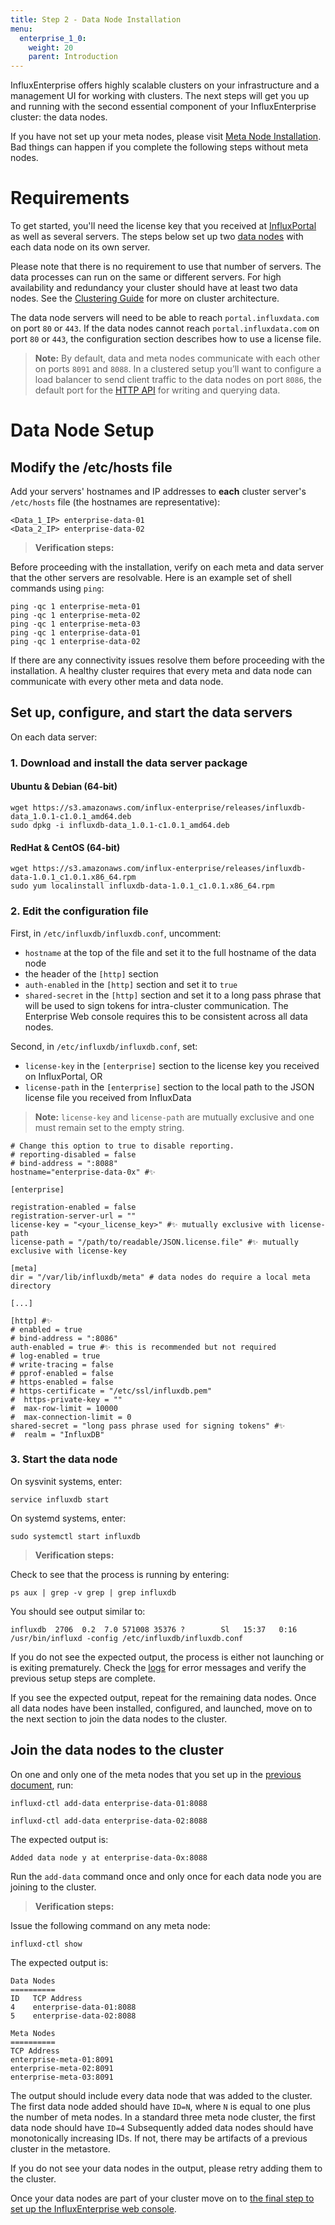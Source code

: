 ```yaml
---
title: Step 2 - Data Node Installation
menu:
  enterprise_1_0:
    weight: 20
    parent: Introduction
---
```


InfluxEnterprise offers highly scalable clusters on your infrastructure
and a management UI for working with clusters.
The next steps will get you up and running with the second essential component of
your InfluxEnterprise cluster: the data nodes.

If you have not set up your meta nodes, please visit
[Meta Node Installation](/enterprise/v1.0/introduction/meta_node_installation/).
Bad things can happen if you complete the following steps without meta nodes.

# Requirements

To get started, you'll need the license key that you received at
[InfluxPortal](https://portal.influxdata.com/) as well as several servers.
The steps below set up two
[data nodes](/enterprise/v1.0/concepts/glossary#data-node) with each data node
on its own server.

Please note that there is no requirement to use that number of servers.
The data processes can run on the same or different servers.
For high availability and redundancy your cluster should have at least two
data nodes.
See the
[Clustering Guide](/enterprise/v1.0/concepts/clustering.md#optimal-server-counts)
for more on cluster architecture.

The data node servers will need to be able to reach `portal.influxdata.com`
on port `80` or `443`.
If the data nodes cannot reach `portal.influxdata.com` on port `80` or `443`,
the configuration section describes how to use a license file.

> **Note:** By default, data and meta nodes communicate with each other on
ports `8091` and `8088`.
In a clustered setup you’ll want to configure a load balancer to send client
traffic to the data nodes on port `8086`, the default port for the
[HTTP API](https://docs.influxdata.com/influxdb/v1.0/tools/api/) for writing and
querying data.

# Data Node Setup

## Modify the /etc/hosts file

Add your servers' hostnames and IP addresses to **each** cluster server's `/etc/hosts`
file (the hostnames are representative):

```
<Data_1_IP> enterprise-data-01
<Data_2_IP> enterprise-data-02
```

> **Verification steps:**
>
Before proceeding with the installation, verify on each meta and data server that the other
servers are resolvable. Here is an example set of shell commands using `ping`:
>
    ping -qc 1 enterprise-meta-01
    ping -qc 1 enterprise-meta-02
    ping -qc 1 enterprise-meta-03
    ping -qc 1 enterprise-data-01
    ping -qc 1 enterprise-data-02

If there are any connectivity issues resolve them before proceeding with the
installation.
A healthy cluster requires that every meta and data node can communicate
with every other meta and data node.

## Set up, configure, and start the data servers

On each data server:

### 1. Download and install the data server package

#### Ubuntu & Debian (64-bit)
```
wget https://s3.amazonaws.com/influx-enterprise/releases/influxdb-data_1.0.1-c1.0.1_amd64.deb
sudo dpkg -i influxdb-data_1.0.1-c1.0.1_amd64.deb
```

#### RedHat & CentOS (64-bit)
```
wget https://s3.amazonaws.com/influx-enterprise/releases/influxdb-data-1.0.1_c1.0.1.x86_64.rpm
sudo yum localinstall influxdb-data-1.0.1_c1.0.1.x86_64.rpm
```

### 2. Edit the configuration file

First, in `/etc/influxdb/influxdb.conf`, uncomment:

* `hostname` at the top of the file and set it to the full hostname of the data node
* the header of the `[http]` section
* `auth-enabled` in the `[http]` section and set it to `true`
* `shared-secret` in the `[http]` section and set it to a long pass phrase that will be used to sign tokens for intra-cluster communication. The Enterprise Web console requires this to be consistent across all data nodes.

Second, in `/etc/influxdb/influxdb.conf`, set:

* `license-key` in the `[enterprise]` section to the license key you received on InfluxPortal, OR
* `license-path` in the `[enterprise]` section to the local path to the JSON license file you received from InfluxData

> **Note:** `license-key` and `license-path` are mutually exclusive and one must remain set to the empty string.

```
# Change this option to true to disable reporting.
# reporting-disabled = false
# bind-address = ":8088"
hostname="enterprise-data-0x" #✨

[enterprise]

registration-enabled = false
registration-server-url = ""
license-key = "<your_license_key>" #✨ mutually exclusive with license-path
license-path = "/path/to/readable/JSON.license.file" #✨ mutually exclusive with license-key

[meta]
dir = "/var/lib/influxdb/meta" # data nodes do require a local meta directory

[...]

[http] #✨
# enabled = true
# bind-address = ":8086"
auth-enabled = true #✨ this is recommended but not required
# log-enabled = true
# write-tracing = false
# pprof-enabled = false
# https-enabled = false
# https-certificate = "/etc/ssl/influxdb.pem"
#  https-private-key = ""
#  max-row-limit = 10000
#  max-connection-limit = 0
shared-secret = "long pass phrase used for signing tokens" #✨
#  realm = "InfluxDB"
```

### 3. Start the data node
On sysvinit systems, enter:
```
service influxdb start
```

On systemd systems, enter:
```
sudo systemctl start influxdb
```

> **Verification steps:**
>
Check to see that the process is running by entering:
>
    ps aux | grep -v grep | grep influxdb
>
You should see output similar to:
>
    influxdb  2706  0.2  7.0 571008 35376 ?        Sl   15:37   0:16 /usr/bin/influxd -config /etc/influxdb/influxdb.conf


If you do not see the expected output, the process is either not launching or is exiting prematurely. Check the [logs](/enterprise/v1.0/administration/logs/) for error messages and verify the previous setup steps are complete.

If you see the expected output, repeat for the remaining data nodes.
Once all data nodes have been installed, configured, and launched, move on to the next section to join the data nodes to the cluster.

## Join the data nodes to the cluster

On one and only one of the meta nodes that you set up in the
[previous document](/enterprise/v1.0/introduction/meta_node_installation/), run:
```
influxd-ctl add-data enterprise-data-01:8088

influxd-ctl add-data enterprise-data-02:8088
```

The expected output is:
```
Added data node y at enterprise-data-0x:8088
```

Run the `add-data` command once and only once for each data node you are joining
to the cluster.

> **Verification steps:**
>
Issue the following command on any meta node:
>
    influxd-ctl show
>
The expected output is:
>
    Data Nodes
    ==========
    ID   TCP Address
    4    enterprise-data-01:8088
    5    enterprise-data-02:8088    
>
    Meta Nodes
    ==========
    TCP Address
    enterprise-meta-01:8091
    enterprise-meta-02:8091
    enterprise-meta-03:8091

The output should include every data node that was added to the cluster.
The first data node added should have `ID=N`, where `N` is equal to one plus the number of meta nodes.
In a standard three meta node cluster, the first data node should have `ID=4`
Subsequently added data nodes should have monotonically increasing IDs.
If not, there may be artifacts of a previous cluster in the metastore.

If you do not see your data nodes in the output, please retry adding them
to the cluster.

Once your data nodes are part of your cluster move on to [the final step
to set up the InfluxEnterprise web console](/enterprise/v1.0/introduction/web_console_installation/).

